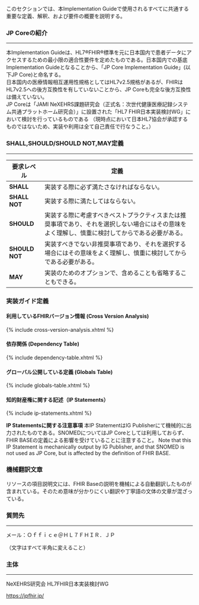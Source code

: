 このセクションでは、本Implementation Guideで使用されるすべてに共通する重要な定義、解釈、および要件の概要を説明する。

### JP Coreの紹介
---
本Implementation Guideは、HL7®FHIR®標準を元に日本国内で患者データにアクセスするための最小限の適合性要件を定めたものである。日本国内での基底Implementation Guideとなることから、「JP Core Implementation Guide」(以下JP Core)と命名する。  
日本国内の医療情報相互運用性規格としてはHL7v2.5規格があるが、FHIRはHL7v2.5への後方互換性を有していないことから、JP Coreも完全な後方互換性は備えていない。  
JP Coreは「JAMI NeXEHRS課題研究会（正式名：次世代健康医療記録システム共通プラットホーム研究会）」に設置された「HL7 FHIR日本実装検討WG」において検討を行っているものである
（現時点において日本HL7協会が承認するものではないため、実装や利用は全て自己責任で行なうこと。）

### SHALL,SHOULD/SHOULD NOT,MAY定義
---

| 要求レベル | 定義 |
| ---- | ---- |
| **SHALL** | 実装する際に必ず満たさなければならない。 |
| **SHALL NOT** | 実装する際に満たしてはならない。 |
| **SHOULD** | 実装する際に考慮すべきベストプラクティスまたは推奨事項であり、それを選択しない場合にはその意味をよく理解し、慎重に検討してからである必要がある。
| **SHOULD NOT** | 実装すべきでない非推奨事項であり、それを選択する場合にはその意味をよく理解し、慎重に検討してからである必要がある。 |
| **MAY** | 実装のためのオプションで、含めることも省略することもできる。 |


### 実装ガイド定義
#### 利用しているFHIRバージョン情報 (Cross Version Analysis)

{% include cross-version-analysis.xhtml %}

#### 依存関係  (Dependency Table)

{% include dependency-table.xhtml %}

#### グローバル公開している定義 (Globals Table)

{% include globals-table.xhtml %}

#### 知的財産権に関する記述（IP Statements）

{% include ip-statements.xhtml %}

**IP Statementsに関する注意事項**
本IP StatementはIG Publisherにて機械的に出力されたものである。SNOMEDについてはJP Coreとしては利用しておらず、FHIR BASEの定義による影響を受けていることに注意すること。
Note that this IP Statement is mechanically output by IG Publisher, and that SNOMED is not used as JP Core, but is affected by the definition of FHIR BASE.

### 機械翻訳文章
リソースの項目説明文には、FHIR Baseの説明を機械による自動翻訳したものが含まれている。そのため意味が分かりにくい翻訳や丁寧語の文体の文章が混ざっている。

### 質問先
---
メール：Ｏｆｆｉｃｅ＠ＨＬ７ＦＨＩＲ．ＪＰ

（文字はすべて半角に変えること）

### 主体
---
NeXEHRS研究会 HL7FHIR日本実装検討WG

https://jpfhir.jp/